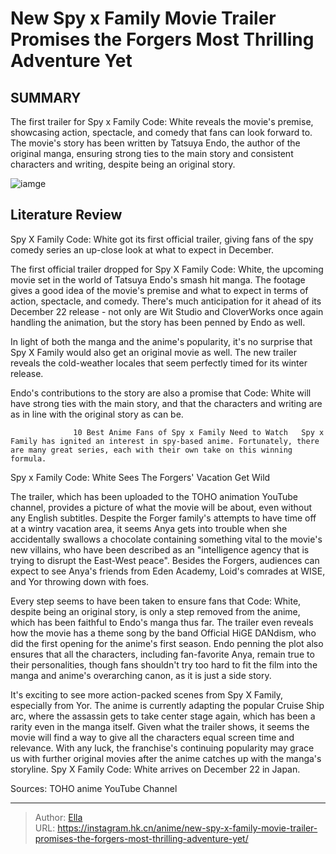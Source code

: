 # New Spy x Family Movie Trailer Promises the Forgers  Most Thrilling Adventure Yet


## SUMMARY 



  The first trailer for Spy x Family Code: White reveals the movie&#39;s premise, showcasing action, spectacle, and comedy that fans can look forward to.   The movie&#39;s story has been written by Tatsuya Endo, the author of the original manga, ensuring strong ties to the main story and consistent characters and writing, despite being an original story.  

![iamge](https://static1.srcdn.com/wordpress/wp-content/uploads/2023/10/spyxfamilybanner.png)

## Literature Review

Spy X Family Code: White got its first official trailer, giving fans of the spy comedy series an up-close look at what to expect in December.




The first official trailer dropped for Spy X Family Code: White, the upcoming movie set in the world of Tatsuya Endo&#39;s smash hit manga. The footage gives a good idea of the movie&#39;s premise and what to expect in terms of action, spectacle, and comedy. There&#39;s much anticipation for it ahead of its December 22 release - not only are Wit Studio and CloverWorks once again handling the animation, but the story has been penned by Endo as well.




In light of both the manga and the anime&#39;s popularity, it&#39;s no surprise that Spy X Family would also get an original movie as well. The new trailer reveals the cold-weather locales that seem perfectly timed for its winter release.


 

Endo&#39;s contributions to the story are also a promise that Code: White will have strong ties with the main story, and that the characters and writing are as in line with the original story as can be.

                  10 Best Anime Fans of Spy x Family Need to Watch   Spy x Family has ignited an interest in spy-based anime. Fortunately, there are many great series, each with their own take on this winning formula.   


 Spy x Family Code: White Sees The Forgers&#39; Vacation Get Wild 
          




The trailer, which has been uploaded to the TOHO animation YouTube channel, provides a picture of what the movie will be about, even without any English subtitles. Despite the Forger family&#39;s attempts to have time off at a wintry vacation area, it seems Anya gets into trouble when she accidentally swallows a chocolate containing something vital to the movie&#39;s new villains, who have been described as an &#34;intelligence agency that is trying to disrupt the East-West peace&#34;. Besides the Forgers, audiences can expect to see Anya&#39;s friends from Eden Academy, Loid&#39;s comrades at WISE, and Yor throwing down with foes.

Every step seems to have been taken to ensure fans that Code: White, despite being an original story, is only a step removed from the anime, which has been faithful to Endo&#39;s manga thus far. The trailer even reveals how the movie has a theme song by the band Official HiGE DANdism, who did the first opening for the anime&#39;s first season. Endo penning the plot also ensures that all the characters, including fan-favorite Anya, remain true to their personalities, though fans shouldn&#39;t try too hard to fit the film into the manga and anime&#39;s overarching canon, as it is just a side story.




          

It&#39;s exciting to see more action-packed scenes from Spy X Family, especially from Yor. The anime is currently adapting the popular Cruise Ship arc, where the assassin gets to take center stage again, which has been a rarity even in the manga itself. Given what the trailer shows, it seems the movie will find a way to give all the characters equal screen time and relevance. With any luck, the franchise&#39;s continuing popularity may grace us with further original movies after the anime catches up with the manga&#39;s storyline. Spy X Family Code: White arrives on December 22 in Japan.

Sources: TOHO anime YouTube Channel



---

> Author: [Ella](https://instagram.hk.cn/)  
> URL: https://instagram.hk.cn/anime/new-spy-x-family-movie-trailer-promises-the-forgers-most-thrilling-adventure-yet/  

